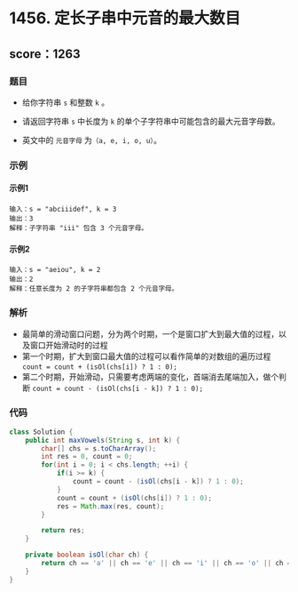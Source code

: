 # 1456. 定长子串中元音的最大数目

## score：1263

### 题目

- 给你字符串 `s` 和整数 `k` 。

- 请返回字符串 `s` 中长度为 `k` 的单个子字符串中可能包含的最大元音字母数。

- 英文中的 `元音字母` 为`（a, e, i, o, u）`。

### 示例

#### 示例1

    输入：s = "abciiidef", k = 3   
    输出：3
    解释：子字符串 "iii" 包含 3 个元音字母。

#### 示例2

    输入：s = "aeiou", k = 2
    输出：2
    解释：任意长度为 2 的子字符串都包含 2 个元音字母。

### 解析

- 最简单的滑动窗口问题，分为两个时期，一个是窗口扩大到最大值的过程，以及窗口开始滑动时的过程
- 第一个时期，扩大到窗口最大值的过程可以看作简单的对数组的遍历过程 `count = count + (isOl(chs[i]) ? 1 : 0);`
- 第二个时期，开始滑动，只需要考虑两端的变化，首端消去尾端加入，做个判断 `count = count - (isOl(chs[i - k]) ? 1 : 0);`

### 代码

```java
class Solution {
    public int maxVowels(String s, int k) {
        char[] chs = s.toCharArray();
        int res = 0, count = 0;
        for(int i = 0; i < chs.length; ++i) {
            if(i >= k) {
                count = count - (isOl(chs[i - k]) ? 1 : 0);
            } 
            count = count + (isOl(chs[i]) ? 1 : 0);
            res = Math.max(res, count);
        }

        return res;
    }

    private boolean isOl(char ch) {
        return ch == 'a' || ch == 'e' || ch == 'i' || ch == 'o' || ch == 'u';
    }
}
```
